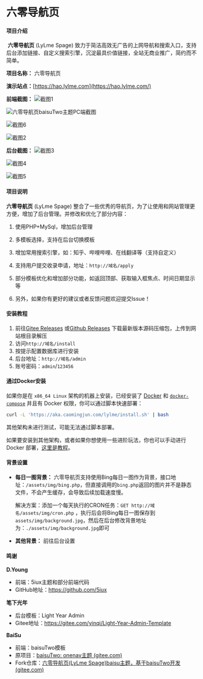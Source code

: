 # 六零导航页

#### 项目介绍
​		**六零导航页** (LyLme Spage) 致力于简洁高效无广告的上网导航和搜索入口，支持后台添加链接、自定义搜索引擎，沉淀最具价值链接，全站无商业推广，简约而不简单。

 **项目名称：** 六零导航页

 **演示站点：**[https://hao.lylme.com](https://hao.lylme.com/)

 **前端截图：**
![截图1](https://cdn.lylme.com/img/lylme_spage/lylme_spage1.png)

![六零导航页baisuTwo主题PC端截图](https://cdn.lylme.com/img/lylme_spage/image-20220501192454699.png)

![截图6](https://cdn.lylme.com/img/lylme_spage/lylme_spage6.png)

![截图2](https://cdn.lylme.com/img/lylme_spage/lylme_spage2.png)

 **后台截图：**
![截图3](https://cdn.lylme.com/img/lylme_spage/lylme_spage3.png)

![截图4](https://cdn.lylme.com/img/lylme_spage/lylme_spage4.png)

![截图5](https://cdn.lylme.com/img/lylme_spage/lylme_spage5.png)


#### 项目说明	

 **六零导航页**  (LyLme Spage) 整合了一些优秀的导航页，为了让使用和网站管理更方便，增加了后台管理。并修改和优化了部分内容：

1.   使用PHP+MySql，增加后台管理
2.   多模板选择，支持在后台切换模板

2.  增加常用搜索引擎，如：知乎、哔哩哔哩、在线翻译等（支持自定义）
3.  支持用户提交收录申请，地址：`http://域名/apply`
4.  部分模板优化和增加部分功能，如返回顶部、获取输入框焦点、时间日期显示等
5.  另外，如果你有更好的建议或者反馈问题欢迎提交Issue！


#### 安装教程

1.  前往[Gitee Releases](https://gitee.com/LyLme/lylme_spage/releases/) 或[Github Releases](https://github.com/LyLme/lylme_spage/releases/) 下载最新版本源码压缩包，上传到网站根目录解压
2.  访问`http://域名/install`
3.  按提示配置数据库进行安装
4.  后台地址：`http://域名/admin`
5.  账号密码：`admin`/`123456`

#### 通过Docker安装

如果你是在 `x86_64 Linux` 架构的机器上安装，已经安装了 [Docker](https://docs.docker.com/engine/install/) 和 [`docker-compose`](https://docs.docker.com/compose/install/) 并且有 Docker 权限，你可以通过脚本快速部署：

```bash
curl -L 'https://aka.caomingjun.com/lylme/install.sh' | bash
```

其他架构未进行测试，可能无法通过脚本部署。

如果要安装到其他架构，或者如果你想使用一些进阶玩法，你也可以手动进行 Docker 部署，[这里是教程](https://aka.caomingjun.com/lylme/)。

#### 背景设置

-  **每日一图背景：** 六零导航页支持使用Bing每日一图作为背景，接口地址：`/assets/img/bing.php`，但直接调用的`bing.php`返回的图片并不是静态文件，不会产生缓存，会导致后续加载速度慢。

    解决方案：添加一个每天执行的CRON任务：`GET http://域名/assets/img/cron.php` ，执行后会将Bing每日一图保存到`assets/img/background.jpg`，然后在后台修改背景地址为：`./assets/img/background.jpg`即可

-  **其他背景：** 前往后台设置

#### 鸣谢

 **D.Young**

-   前端：5iux主题和部分前端代码
-   GitHub地址：https://github.com/5iux

**笔下光年**

-   后台模板：Light Year Admin
-   Gitee地址：https://gitee.com/yinqi/Light-Year-Admin-Template

**BaiSu** 

-   前端：baisuTwo模板
-   原项目：[baisuTwo: onenav主题 (gitee.com)](https://gitee.com/baisucode/baisu-two)
-   Fork仓库：[六零导航页(LyLme Spage)baisu主题，基于baisuTwo开发 (gitee.com)](https://gitee.com/LyLme/baisu)
